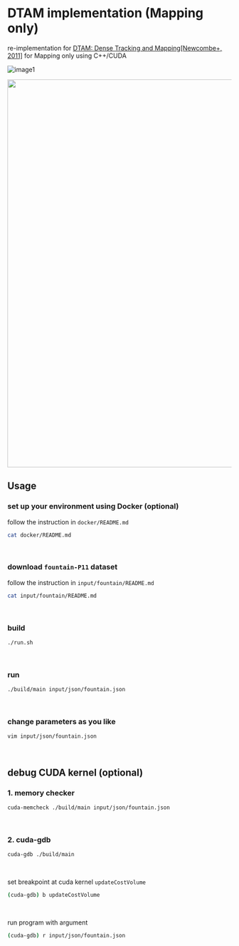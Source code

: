 # DTAM implementation (Mapping only)

re-implementation for [DTAM: Dense Tracking and Mapping[Newcombe+, 2011]](https://www.doc.ic.ac.uk/~ajd/Publications/newcombe_etal_iccv2011.pdf) for Mapping only using C++/CUDA

![image1](https://user-images.githubusercontent.com/51239551/150547085-6b7eb87d-8c34-4c25-9585-48c8c7297d31.png)

<!-- ![image2](https://user-images.githubusercontent.com/51239551/172653443-5fdbf493-28fa-41df-8eed-0622fe199c57.png)
 -->
<img src="https://user-images.githubusercontent.com/51239551/172653443-5fdbf493-28fa-41df-8eed-0622fe199c57.png" width="870">


## Usage

### set up your environment using Docker (optional)
follow the instruction in `docker/README.md`
```bash
cat docker/README.md
```
<br>

### download `fountain-P11` dataset
follow the instruction in `input/fountain/README.md`
```bash
cat input/fountain/README.md
```
<br>

### build
```bash
./run.sh
```
<br>

### run
```bash
./build/main input/json/fountain.json
```
<br>

### change parameters as you like
```bash
vim input/json/fountain.json
```
<br>

## debug CUDA kernel (optional)

### 1. memory checker

```bash
cuda-memcheck ./build/main input/json/fountain.json
```
<br>

### 2. cuda-gdb

```bash
cuda-gdb ./build/main
```
<br>

set breakpoint at cuda kernel `updateCostVolume`
```bash
(cuda-gdb) b updateCostVolume
```
<br>

run program with argument
```bash
(cuda-gdb) r input/json/fountain.json
```
<br>